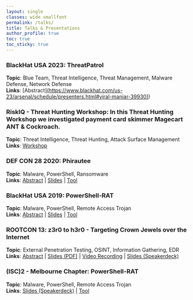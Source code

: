 ```yaml
---
layout: single
classes: wide smallfont
permalink: /talks/
title: Talks & Presentations
author_profile: true
toc: true
toc_sticky: true
---
```

### **BlackHat USA 2023**: ThreatPatrol
**Topic**: Blue Team, Threat Intelligence, Threat Management, Malware Defense, Network Defense <BR>
**Links**: [Abstract][(https://www.blackhat.com/us-23/arsenal/schedule/presenters.html#viral-maniar-39930)](https://www.blackhat.com/us-23/arsenal/schedule/#threatpatrol-33440))

### **RiskIQ - Threat Hunting Workshop**: In this Threat Hunting Workshop we investigated payment card skimmer Magecart ANT & Cockroach.
**Topic**: Threat Intelligence, Threat Hunting, Attack Surface Management <BR>
**Links**: [Workshop](https://www.youtube.com/watch?v=XAvoKSlKaGs)

### **DEF CON 28 2020**: Phirautee
**Topic**: Malware, PowerShell, Ransomware <BR>
**Links**: [Abstract](https://defcon.org/html/defcon-safemode/dc-safemode-demolabs.html#Phirautee) | [Slides](https://media.defcon.org/DEF%20CON%2028/DEF%20CON%20Safe%20Mode%20demo%20labs/DEF%20CON%20Safe%20Mode%20Demo%20Labs%20-%20Viral%20Maniar%20-%20Phirautee.pdf) | [Tool](https://github.com/Viralmaniar/Phirautee)

### **BlackHat USA 2019**: PowerShell-RAT 
**Topic**: Malware, PowerShell, Remote Access Trojan <BR>
**Links**: [Abstract](https://www.blackhat.com/us-19/presenters/Viral-Maniar.html) | [Slides](https://speakerdeck.com/viralmaniar/powershell-rat-blackhat-usa-2019) | [Tool](https://github.com/Viralmaniar/Powershell-RAT)

### **ROOTCON 13**: z3r0 to h3r0 - Targeting Crown Jewels over the Internet  
**Topic**: External Penetration Testing, OSINT, Information Gathering, EDR <BR>
**Links**: [Abstract](https://www.rootcon.org/html/archives/rc13#z3r0_to_h3r0) | [Slides (PDF)](https://media.rootcon.org/ROOTCON%2013/Talks/z3r0%20to%20h3r0%20-%20Targeting%20Crown%20Jewels%20over%20the%20Internet.pdf) | [Video Recording](https://www.youtube.com/watch?v=qCJFUcF38NM) | [Slides (Speakerdeck)](https://speakerdeck.com/viralmaniar/z3r0-to-h3r0-targeting-crown-jewels-over-the-internet)
  
### **(ISC)2 - Melbourne Chapter**: PowerShell-RAT
**Topic**: Malware, PowerShell, Remote Access Trojan <BR> 
**Links**: [Slides (Speakerdeck)](https://speakerdeck.com/viralmaniar/powershell-rat-isc-2-melbourne-chapter-16th-sep-19-meeting-information-security) | [Tool](https://github.com/Viralmaniar/Powershell-RAT)
